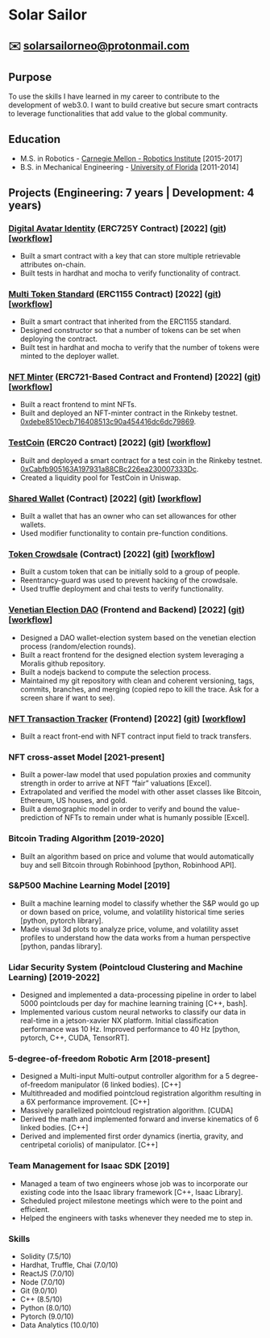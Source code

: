 # Solar Sailor
## :envelope: solarsailorneo@protonmail.com

## Purpose
To use the skills I have learned in my career to contribute to the development of web3.0. I want to build creative but secure smart contracts to leverage functionalities that add value to the global community.


## Education
- M.S. in Robotics - [Carnegie Mellon - Robotics Institute](https://www.ri.cmu.edu/) [2015-2017]
- B.S. in Mechanical Engineering - [University of Florida](https://mae.ufl.edu/mechanical-engineering/)  [2011-2014]


## Projects (Engineering: 7 years | Development: 4 years)

### [Digital Avatar Identity](https://github.com/solarsailorneo/digitalAvatarIdentity) (ERC725Y Contract) [2022] ([git](https://github.com/solarsailorneo/digitalAvatarIdentity)) [[workflow](https://github.com/solarsailorneo/digitalAvatarIdentity/network)]
- Built a smart contract with a key that can store multiple retrievable attributes on-chain.
- Built tests in hardhat and mocha to verify functionality of contract.



### [Multi Token Standard](https://github.com/solarsailorneo/mulitTokenStandard) (ERC1155 Contract) [2022] ([git](https://github.com/solarsailorneo/mulitTokenStandard)) [[workflow](https://github.com/solarsailorneo/mulitTokenStandard/network)]
- Built a smart contract that inherited from the ERC1155 standard.
- Designed constructor so that a number of tokens can be set when deploying the contract.
- Built test in hardhat and mocha to verify that the number of tokens were minted to the deployer wallet.

### [NFT Minter](https://snazzy-horse-8858d0.netlify.app/) (ERC721-Based Contract and Frontend) [2022] ([git](https://github.com/solarsailorneo/minterNFT)) [[workflow](https://github.com/solarsailorneo/minterNFT/network)]
- Built a react frontend to mint NFTs.
- Built and deployed an NFT-minter contract in the Rinkeby testnet.
[0xdebe8510ecb716408513c90a454416dc6dc79869](https://rinkeby.etherscan.io/address/0xdebe8510ecb716408513c90a454416dc6dc79869).

### [TestCoin](https://github.com/solarsailorneo/testCoinICO) (ERC20 Contract) [2022] ([git](https://github.com/solarsailorneo/testCoinICO)) [[workflow](https://github.com/solarsailorneo/testCoinICO/network)]
- Built and deployed a smart contract for a test coin in the Rinkeby testnet.
[0xCabfb905163A197931a88CBc226ea230007333Dc](https://rinkeby.etherscan.io/token/0xCabfb905163A197931a88CBc226ea230007333Dc).
- Created a liquidity pool for TestCoin in Uniswap.

### [Shared Wallet](https://github.com/solarsailorneo/sharedWallet) (Contract) [2022] ([git](https://github.com/solarsailorneo/sharedWallet)) [[workflow](https://github.com/solarsailorneo/sharedWallet/network)]
- Built a wallet that has an owner who can set allowances for other wallets.
- Used modifier functionality to contain pre-function conditions.

### [Token Crowdsale](https://github.com/solarsailorneo/tokenCrowdsale) (Contract) [2022] ([git](https://github.com/solarsailorneo/tokenCrowdsale)) [[workflow](https://github.com/solarsailorneo/tokenCrowdsale/network)]
- Built a custom token that can be initially sold to a group of people.
- Reentrancy-guard was used to prevent hacking of the crowdsale.
- Used truffle deployment and chai tests to verify functionality.

### [Venetian Election DAO](https://darling-nasturtium-65b4bd.netlify.app/)  (Frontend and Backend) [2022] ([git](https://github.com/solarsailorneo/venetianElectionDAO)) [[workflow](https://github.com/solarsailorneo/venetianElectionDAO/network)]
- Designed a DAO wallet-election system based on the venetian election process (random/election rounds).
- Built a react frontend for the designed election system leveraging a Moralis github repository.
- Built a nodejs backend to compute the selection process.
- Maintained my git repository with clean and coherent versioning, tags, commits, branches, and merging (copied repo to kill the trace. Ask for a screen share if want to see).

### [NFT Transaction Tracker](https://vermillion-sfogliatella-6b7bdb.netlify.app/) (Frontend) [2022] ([git](https://github.com/solarsailorneo/eventDetectorNFT)) [[workflow](https://github.com/solarsailorneo/eventDetectorNFT/network)]
- Built a react front-end with NFT contract input field to track transfers.

### NFT cross-asset Model [2021-present]
- Built a power-law model that used population proxies and community strength in order to arrive at NFT “fair” valuations [Excel].
- Extrapolated and verified the model with other asset classes like Bitcoin, Ethereum, US houses, and gold.
- Built a demographic model in order to verify and bound the value-prediction of NFTs to remain under what is humanly possible [Excel].

### Bitcoin Trading Algorithm [2019-2020]
- Built an algorithm based on price and volume that would automatically buy and sell Bitcoin through Robinhood [python, Robinhood API].

### S&P500 Machine Learning Model [2019]
- Built a machine learning model to classify whether the S&P would go up or down based on price, volume, and volatility historical time series [python, pytorch library].
- Made visual 3d plots to analyze price, volume, and volatility asset profiles to understand how the data works from a human perspective [python, pandas library].

### Lidar Security System (Pointcloud Clustering and Machine Learning) [2019-2022]
- Designed and implemented a data-processing pipeline in order to label 5000 pointclouds per day for machine learning training [C++, bash].
- Implemented various custom neural networks to classify our data in real-time in a jetson-xavier NX platform. Initial classification performance was 10 Hz. Improved performance to 40 Hz [python, pytorch, C++, CUDA, TensorRT].

### 5-degree-of-freedom Robotic Arm [2018-present]
- Designed a Multi-input Multi-output controller algorithm for a 5 degree-of-freedom manipulator (6 linked bodies). [C++]
- Multithreaded and modified pointcloud registration algorithm resulting in a 6X performance improvement. [C++]
- Massively parallelized pointcloud registration algorithm. [CUDA]
- Derived the math and implemented forward and inverse kinematics of 6 linked bodies. [C++]
- Derived and implemented first order dynamics (inertia, gravity, and centripetal coriolis) of manipulator. [C++]

### Team Management for Isaac SDK [2019]
- Managed a team of two engineers whose job was to incorporate our existing code into the Isaac library framework [C++, Isaac Library].
- Scheduled project milestone meetings which were to the point and efficient.
- Helped the engineers with tasks whenever they needed me to step in.


### Skills
- Solidity (7.5/10)
- Hardhat, Truffle, Chai (7.0/10)	 
- ReactJS (7.0/10)      
- Node (7.0/10)
- Git (9.0/10)
- C++ (8.5/10)
- Python (8.0/10)
- Pytorch (9.0/10)
- Data Analytics (10.0/10)

